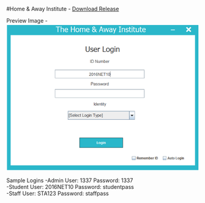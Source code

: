 #Home & Away Institute - [Download Release](https://github.com/Poyser1911/Home-Away-Institute/releases/download/v1.0/hai_release-download.zip)











Preview Image -
![Alt text](/preview.png?raw=true "Preview")



Sample Logins
    -Admin User: 1337 Password: 1337 <br />
    -Student User: 2016NET10 Password: studentpass <br />
    -Staff User: STA123 Password: staffpass <br />